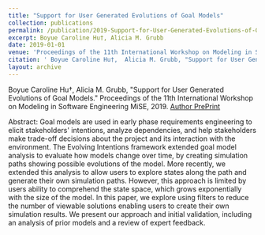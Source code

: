 ```yaml
---
title: "Support for User Generated Evolutions of Goal Models"
collection: publications
permalink: /publication/2019-Support-for-User-Generated-Evolutions-of-Goal-Models
excerpt: Boyue Caroline Hu†, Alicia M. Grubb
date: 2019-01-01
venue: 'Proceedings of the 11th International Workshop on Modeling in Software Engineering MiSE'
citation: ' Boyue Caroline Hu†,  Alicia M. Grubb, "Support for User Generated Evolutions of Goal Models." Proceedings of the 11th International Workshop on Modeling in Software Engineering MiSE, 2019.'
layout: archive
---
```

 Boyue Caroline Hu†,  Alicia M. Grubb, "Support for User Generated Evolutions of Goal Models." Proceedings of the 11th International Workshop on Modeling in Software Engineering MiSE, 2019.
[Author PrePrint](http://www.cs.toronto.edu/~amgrubb/archive/MiSE19.pdf)

Abstract: Goal models are used in early phase requirements engineering to elicit stakeholders' intentions, analyze dependencies, and help stakeholders make trade-off decisions about the project and its interaction with the environment. The Evolving Intentions framework extended goal model analysis to evaluate how models change over time, by creating simulation paths showing possible evolutions of the model. More recently, we extended this analysis to allow users to explore states along the path and generate their own simulation paths. However, this approach is limited by users ability to comprehend the state space, which grows exponentially with the size of the model. In this paper, we explore using filters to reduce the number of viewable solutions enabling users to create their own simulation results. We present our approach and initial validation, including an analysis of prior models and a review of expert feedback.
